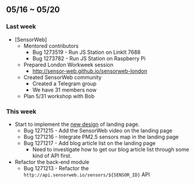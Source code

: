 ## 05/16 ~ 05/20 ##

### Last week
* [SensorWeb]
  - Mentored contributors
    - Bug 1273519 - Run JS Station on LinkIt 7688
    - Bug 1273782 - Run JS Station on Raspberry Pi
  - Prepared London Workweek session
    - http://sensor-web.github.io/sensorweb-london
  - Created SensorWeb community
    - Created a Telegram group
    - We have 31 members now
  - Plan 5/31 workshop with Bob

### This week
  - Start to implement the [new design][New Design] of landing page.
    - Bug 1271215 - Add the SensorWeb video on the landing page
    - Bug 1271216 - Integrate PM2.5 sensors map in the landing page
    - Bug 1271217 - Add blog article list on the landing page
      - Need to investigate how to get our blog article list through some kind of API first.
  - Refactor the back-end module
    - Bug 1271213 - Refactor the `http://api.sensorweb.io/sensors/${SENSOR_ID}` API

[New Design]: https://github.com/sensor-web/sensorweb-design/blob/master/Screens/Home.png
[Q2 Goals]: https://bugzilla.mozilla.org/show_bug.cgi?id=1271205#c1
